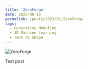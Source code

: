 ```yaml
---
title: 'ZeroForge'
date: 2023-06-15
permalink: /posts/2023/01/ZeroForge
tags:
  - Generative Modeling
  - 3D Machine Learning
  - Text to Shape
---
```


![ZeroForge](/Km3888.github.io/images/5_with_original.png)

Test post 